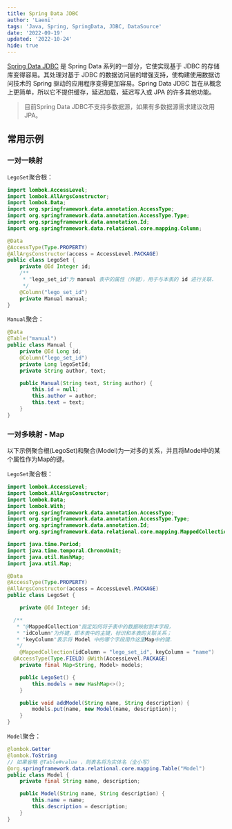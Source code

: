 ```yaml
---
title: Spring Data JDBC
author: 'Laeni'
tags: 'Java, Spring, SpringData, JDBC, DataSource'
date: '2022-09-19'
updated: '2022-10-24'
hide: true
---
```


[Spring Data JDBC](https://spring.io/projects/spring-data-jdbc) 是 Spring Data 系列的一部分，它使实现基于 JDBC 的存储库变得容易。其处理对基于 JDBC 的数据访问层的增强支持，使构建使用数据访问技术的 Spring 驱动的应用程序变得更加容易。Spring Data JDBC 旨在从概念上更简单，所以它不提供缓存，延迟加载，延迟写入或 JPA 的许多其他功能。

> 目前Spring Data JDBC不支持多数据源，如果有多数据源需求建议改用JPA。

## 常用示例

### 一对一映射

`LegoSet`聚合根：

```java
import lombok.AccessLevel;
import lombok.AllArgsConstructor;
import lombok.Data;
import org.springframework.data.annotation.AccessType;
import org.springframework.data.annotation.AccessType.Type;
import org.springframework.data.annotation.Id;
import org.springframework.data.relational.core.mapping.Column;

@Data
@AccessType(Type.PROPERTY)
@AllArgsConstructor(access = AccessLevel.PACKAGE)
public class LegoSet {
	private @Id Integer id;
	/**
	 * "lego_set_id"为 manual 表中的属性（外键），用于与本表的 id 进行关联.
	 */
	@Column("lego_set_id")
	private Manual manual;
}
```

`Manual`聚合：

```java
@Data
@Table("manual")
public class Manual {
	private @Id Long id;
	@Column("lego_set_id")
	private Long legoSetId;
	private String author, text;

	public Manual(String text, String author) {
		this.id = null;
		this.author = author;
		this.text = text;
	}
}
```

### 一对多映射 - Map

以下示例聚合根(LegoSet)和聚合(Model)为一对多的关系，并且将Model中的某个属性作为Map的键。

`LegoSet`聚合根：

```java
import lombok.AccessLevel;
import lombok.AllArgsConstructor;
import lombok.Data;
import lombok.With;
import org.springframework.data.annotation.AccessType;
import org.springframework.data.annotation.AccessType.Type;
import org.springframework.data.annotation.Id;
import org.springframework.data.relational.core.mapping.MappedCollection;

import java.time.Period;
import java.time.temporal.ChronoUnit;
import java.util.HashMap;
import java.util.Map;

@Data
@AccessType(Type.PROPERTY)
@AllArgsConstructor(access = AccessLevel.PACKAGE)
public class LegoSet {

	private @Id Integer id;

  /**
   * "@MappedCollection"指定如何将子表中的数据映射到本字段，
   * "idColumn"为外键，即本表中的主键，标识和本表的关联关系；
   * "keyColumn"表示将 Model 中的哪个字段用作这里Map中的键.
   */
	@MappedCollection(idColumn = "lego_set_id", keyColumn = "name")
  @AccessType(Type.FIELD) @With(AccessLevel.PACKAGE)
	private final Map<String, Model> models;

	public LegoSet() {
		this.models = new HashMap<>();
	}

	public void addModel(String name, String description) {
		models.put(name, new Model(name, description));
	}
}
```

`Model`聚合：

```java
@lombok.Getter
@lombok.ToString
// 如果省略 @Table#value ，则表名将为实体名（全小写）
@org.springframework.data.relational.core.mapping.Table("Model")
public class Model {
    private final String name, description;

    public Model(String name, String description) {
        this.name = name;
        this.description = description;
    }
}
```


